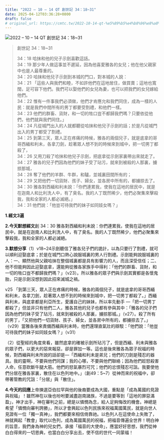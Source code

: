 ```yaml
---
title: "2022 – 10 – 14 QT 創世記 34：18~31"
date: 2025-04-12T03:36:28+0800
draft: false
# original_url: https://cmtc.tw/2022-10-14-qt-%e5%89%b5%e4%b8%96%e8%a8%98-34%ef%bc%9a1831
---
```


![2022 – 10 – 14 QT 創世記 34：18\~31](/images/qt.jpg  "2022 – 10 – 14 QT 創世記 34：18\~31")

> 創世記 34：18\~31
>
> 34：18 哈抹和他的兒子示劍喜歡這話。  
> 34：19 那少年人做這事並不遲延，因為他喜愛雅各的女兒；他在他父親家中也是人最尊重的。  
> 34：20 哈抹和他兒子示劍到本城的門口，對本城的人說：  
> 34：21 「這些人與我們和睦，不如許他們在這地居住，做買賣；這地也寬闊，足可容下他們。我們可以娶他們的女兒為妻，也可以把我們的女兒嫁給他們。  
> 34：22 惟有一件事我們必須做，他們才肯應允和我們同住，成為一樣的人民：就是我們中間所有的男丁都要受割禮，和他們一樣。  
> 34：23 他們的群畜、貨財，和一切的牲口豈不都歸我們嗎？只要依從他們，他們就與我們同住。」  
> 34：24 凡從城門出入的人就都聽從哈抹和他兒子示劍的話；於是凡從城門出入的男丁都受了割禮。  
> 34：25 到第三天，眾人正在疼痛的時候，雅各的兩個兒子，就是底拿的哥哥西緬和利未，各拿刀劍，趁著眾人想不到的時候來到城中，把一切男丁都殺了，  
> 34：26 又用刀殺了哈抹和他兒子示劍，把底拿從示劍家裏帶出來就走了。  
> 34：27 雅各的兒子們因為他們的妹子受了玷污，就來到被殺的人那裏，擄掠那城，  
> 34：28 奪了他們的羊群、牛群，和驢，並城裏田間所有的；  
> 34：29 又把他們一切貨財、孩子、婦女，並各房中所有的，都擄掠去了。  
> 34：30 雅各對西緬和利未說：「你們連累我，使我在這地的居民中，就是在迦南人和比利洗人中，有了臭名。我的人丁既然稀少，他們必聚集來擊殺我，我和全家的人都必滅絕。」  
> 34：31 他們說：「他豈可待我們的妹子如同妓女嗎？」

**1.經文3遍**

**2.今天默想經文**創 34：30 雅各對西緬和利未說：你們連累我，使我在這地的居民中，就是在迦南人和比利洗人中，有了臭名。我的人丁既然稀少，他們必聚集來擊殺我，我和全家的人都必滅絕。

**3.默想分享**（1）v18\~24示劍聽信了雅各兒子們的詭計，以為只要行了割禮，就可以順利迎娶底拿；於是在城門口熱心說服城裏的男人行割禮。示劍能夠說服城裏的人：一、顯然他與父親哈抹在整個城裏都是具有影響力的人，而且深受信任；二、他不但能夠因此迎娶底拿，還能夠從雅各家族手中得利：「他們的群畜、貨財，和一切的牲口豈不都歸我們嗎？」（v23）。所以雅各的眾子們與示劍其實都是各懷鬼胎，只是示劍沒想到因此招來滅城之禍。

v25 「到第三天，眾人正在疼痛的時候，雅各的兩個兒子，就是底拿的哥哥西緬和利未，各拿刀劍，趁著眾人想不到的時候來到城中，把一切男丁都殺了。」西緬與利未，與底拿都是利亞所生，愛護自己的妹妹，所以率先動手 —「把一切男丁都殺了」但並非只有他們二人，雅各其他的兒子也都有參與其中：「雅各的兒子們因為他們的妹子受了玷污，就來到被殺的人那裏，擄掠那城。」（v27）。殺了所有的男丁，「又把他們一切貨財、孩子、婦女，並各房中所有的，都擄掠去了。」（v29）當雅各後來責備西緬與利未時，他們還理直氣壯的辯駁：「他們說：「他豈可待我們的妹子如同妓女嗎？」（v31）

（2）從聖經的角度來看，雖然底拿的確被示劍所玷污了，但是西緬、利未與雅各的眾子們，以更大的惡來報惡，卻是罪加一等。這也是後來雅各為眾子祝福的時候，對西緬與利未所說的話卻是—「西緬和利未是弟兄；他們的刀劍是殘忍的器具。我的靈啊，不要與他們同謀；我的心哪，不要與他們聯絡；因為他們趁怒殺害人命，任意砍斷牛腿大筋。他們的怒氣暴烈可咒；他們的忿恨殘忍可詛。我要使他們分居在雅各家裏，散住在以色列地中。」（創49：5\~7）從神而來的祝福中，卻帶著管教的咒詛：「分居」與「散住」。

**4.今天的回應**上帝揀選亞伯拉罕與他的後裔要成為大國，重點是「成為萬國的見證與祝福」！雖然神在以後也吩咐要滅盡迦南諸族，不過是要等到「這地的罪惡滿盈」，神才出手，神在審判之前，總是以憐憫為念，給人足夠悔改的機會。神總是希望「憐憫向審判誇勝」，所以才會興起以色列民族來祝福萬國萬民，就是向世人見證有一位「獨一真神」，我們都要來相信倚靠祂。以色列人在這使命上失敗了，神就興起「教會」取代以色列，成為萬國萬民的祝福，把福音傳遍全世界！明白神的旨意，我們身為神的兒女們，承接「福音的大使命」，應當好好思想，我們從神白白得來的一切恩典，也當白白分享出去，使不信的世代一同蒙福！